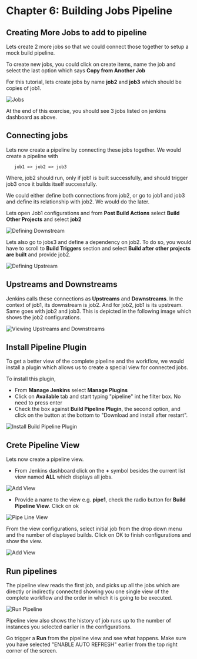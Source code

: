 # Chapter 6: Building Jobs Pipeline
## Creating More Jobs to add to pipeline

Lets create 2 more jobs so that we could connect those together to setup a mock build pipeline.

To create new jobs, you could click on create items, name the job and select the last option which says **Copy from Another Job**

For this tutorial, lets create jobs by name **job2** and **job3** which should be copies of job1.  

![Jobs](images/chap6/3_jobs.jpg)

At the end of this exercise, you should see 3 jobs listed on jenkins dashboard as above.

## Connecting jobs

Lets now create a pipeline by connecting these jobs together. We would create a pipeline with

       job1 => job2 => job3

 Where, job2 should run, only if job1 is built successfully, and should trigger job3 once it builds itself successfully.

We could either define both  connections from job2, or go to job1 and job3 and define its relationship with job2.  We would do the later.

Lets open Job1 configurations and from **Post Build Actions** select **Build Other Projects** and select **job2**

![Defining Downstream](images/chap6/defining_downstream.jpg)

Lets also go to jobs3 and define a dependency on job2. To do so, you would have to scroll to **Build Triggers** section and select **Build after other projects are built** and provide job2.

![Defining Upstream](images/chap6/defining_upstream.jpg)


## Upstreams and Downstreams

Jenkins calls these connections as **Upstreams** and **Downstreams**. In the context of job1, its downstream is job2. And for job2, job1 is its upstream. Same goes with job2 and job3.  This is depicted in the following image which shows the job2 configurations.

![Viewing Upstreams and Downstreams](images/chap6/job2_updown.jpg)

## Install Pipeline Plugin

To get a better view of the complete pipeline and the workflow, we would install a plugin which allows us to create a special view for connected jobs.  

To install this plugin,
* From **Manage Jenkins** select **Manage Plugins**
* Click on **Available** tab and start typing "pipeline" int he filter box. No need to press enter
* Check the box against **Build Pipeline Plugin**, the second option, and click on the button at the bottom to "Download and install after restart".

![Install Build Pipeline Plugin](images/chap6/pipeline_plugin.jpg)

## Crete Pipeline View

Lets now create a pipeline view.
* From Jenkins dashboard click on the **+** symbol besides the current list view named **ALL** which displays all jobs.

![Add View](images/chap6/add_view.jpg)


* Provide a name to the view e.g. **pipe1**, check the radio button for **Build Pipeline View**. Click on ok

![Pipe Line View](images/chap6/pipe1.jpg)

From the view configurations, select initial job from the drop down menu and the number of displayed builds.  Click on OK to finish configurations and show the view.  

![Add View](images/chap6/pipe1_config.jpg)

## Run pipelines

The pipeline view reads the first job, and picks up all the jobs which are directly or indirectly connected showing you one single view of the complete workflow and the order in which it is going to be executed.

![Run Pipeline](images/chap6/run_pipe.jpg)


Pipeline view also shows the history of job runs up to the number of instances you selected earlier in the configurations.

Go trigger a **Run** from the pipeline view and see what happens. Make sure you have selected "ENABLE AUTO REFRESH" earlier from the top right corner of the screen.
